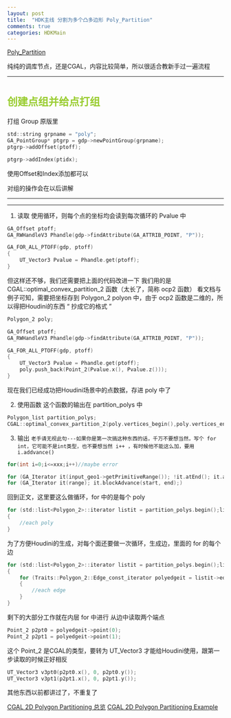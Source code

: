 ```yaml
---
layout: post
title:  "HDK主线 分割为多个凸多边形 Poly_Partition"
comments: true
categories: HDKMain
---
```


[Poly_Partition](https://www.bilibili.com/video/BV1yZ4y1a7v9)

纯纯的调库节点，还是CGAL，内容比较简单，所以很适合教新手过一遍流程

---

# <font size=5 color = YellowGreen>创建点组并给点打组</font>
打组 Group 原版里
```c
std::string grpname = "poly";
GA_PointGroup* ptgrp = gdp->newPointGroup(grpname);
ptgrp->addOffset(ptoff);

ptgrp->addIndex(ptidx);
```
使用Offset和Index添加都可以

对组的操作会在以后讲解

---
---
1. 读取
使用循环，则每个点的坐标均会读到每次循环的 Pvalue 中
```c
GA_Offset ptoff;
GA_RWHandleV3 Phandle(gdp->findAttribute(GA_ATTRIB_POINT, "P"));

GA_FOR_ALL_PTOFF(gdp, ptoff)
{
	UT_Vector3 Pvalue = Phandle.get(ptoff);
}
```
但这样还不够，我们还需要把上面的代码改进一下
我们用的是 CGAL::optimal_convex_partition_2 函数（太长了，简称 ocp2 函数）
看文档与例子可知，需要把坐标存到 Polygon_2 polyon 中，由于 ocp2 函数是二维的，所以得把Houdini的东西 “ 抄成它的格式 ” 
```c
Polygon_2 poly;

GA_Offset ptoff;
GA_RWHandleV3 Phandle(gdp->findAttribute(GA_ATTRIB_POINT, "P"));

GA_FOR_ALL_PTOFF(gdp, ptoff)
{
	UT_Vector3 Pvalue = Phandle.get(ptoff);
	poly.push_back(Point_2(Pvalue.x(), Pvalue.z()));
}
```
现在我们已经成功把Houdini场景中的点数据，存进 poly 中了

2. 使用函数
这个函数的输出在 partition_polys 中
```c
Polygon_list partition_polys;
CGAL::optimal_convex_partition_2(poly.vertices_begin(),poly.vertices_end(),std::back_inserter(partition_polys));
```

3. 输出
`老手请无视此句---如果你是第一次搞这种东西的话，千万不要想当然，写个 for int，它可能不是int类型，也不要想当然 i++ ，有时候他不能这么加，要用 i.addvance() `
```c
for(int i=0;i<=xxx;i++)//maybe error

for (GA_Iterator it(input_geo1->getPrimitiveRange()); !it.atEnd(); it.advance())
for (GA_Iterator it(range); it.blockAdvance(start, end);)
```
回到正文，这里要这么做循环，for 中的是每个 poly
```c
for (std::list<Polygon_2>::iterator listit = partition_polys.begin();listit != partition_polys.end(); listit++)
{
	//each poly
}
```
为了方便Houdini的生成，对每个面还要做一次循环，生成边，里面的 for 的每个边
```c
for (std::list<Polygon_2>::iterator listit = partition_polys.begin();listit != partition_polys.end(); listit++)
{
	for (Traits::Polygon_2::Edge_const_iterator polyedgeit = listit->edges_begin();polyedgeit != listit->edges_end(); polyedgeit++)
	{
		//each edge
	}
}
```

剩下的大部分工作就在内层 for 中进行
从边中读取两个端点
```c
Point_2 p2pt0 = polyedgeit->point(0);
Point_2 p2pt1 = polyedgeit->point(1);
```
这个 Point_2 是CGAL的类型，要转为 UT_Vector3 才能给Houdini使用，跟第一步读取的时候正好相反
```c
UT_Vector3 v3pt0(p2pt0.x(), 0, p2pt0.y());
UT_Vector3 v3pt1(p2pt1.x(), 0, p2pt1.y());
```
其他东西以前都讲过了，不重复了

[CGAL 2D Polygon Partitioning 总览](https://doc.cgal.org/latest/Partition_2/index.html)
[CGAL 2D Polygon Partitioning Example](https://doc.cgal.org/latest/Partition_2/examples.html)